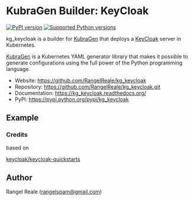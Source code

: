 # KubraGen Builder: KeyCloak

[![PyPI version](https://img.shields.io/pypi/v/kg_keycloak.svg)](https://pypi.python.org/pypi/kg_keycloak/)
[![Supported Python versions](https://img.shields.io/pypi/pyversions/kg_keycloak.svg)](https://pypi.python.org/pypi/kg_keycloak/)

kg_keycloak is a builder for [KubraGen](https://github.com/RangelReale/kubragen) that deploys 
a [KeyCloak](https://www.keycloak.org/) server in Kubernetes.

[KubraGen](https://github.com/RangelReale/kubragen) is a Kubernetes YAML generator library that makes it possible to generate
configurations using the full power of the Python programming language.

* Website: https://github.com/RangelReale/kg_keycloak
* Repository: https://github.com/RangelReale/kg_keycloak.git
* Documentation: https://kg_keycloak.readthedocs.org/
* PyPI: https://pypi.python.org/pypi/kg_keycloak

## Example


### Credits

based on

[keycloak/keycloak-quickstarts](https://github.com/keycloak/keycloak-quickstarts/tree/latest/kubernetes-examples)

## Author

Rangel Reale (rangelspam@gmail.com)
